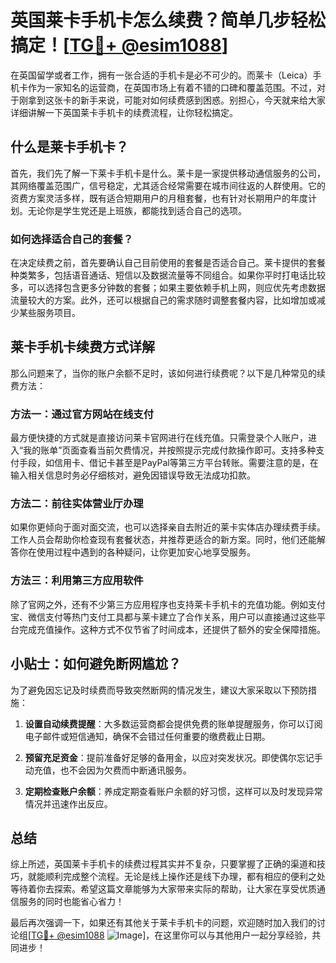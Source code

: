# 英国莱卡手机卡怎么续费？简单几步轻松搞定！[[TG💪+ @esim1088](https://t.me/s/esim1088)]

在英国留学或者工作，拥有一张合适的手机卡是必不可少的。而莱卡（Leica）手机卡作为一家知名的运营商，在英国市场上有着不错的口碑和覆盖范围。不过，对于刚拿到这张卡的新手来说，可能对如何续费感到困惑。别担心，今天就来给大家详细讲解一下英国莱卡手机卡的续费流程，让你轻松搞定。

## 什么是莱卡手机卡？

首先，我们先了解一下莱卡手机卡是什么。莱卡是一家提供移动通信服务的公司，其网络覆盖范围广，信号稳定，尤其适合经常需要在城市间往返的人群使用。它的资费方案灵活多样，既有适合短期用户的月租套餐，也有针对长期用户的年度计划。无论你是学生党还是上班族，都能找到适合自己的选项。

### 如何选择适合自己的套餐？

在决定续费之前，首先要确认自己目前使用的套餐是否适合自己。莱卡提供的套餐种类繁多，包括语音通话、短信以及数据流量等不同组合。如果你平时打电话比较多，可以选择包含更多分钟数的套餐；如果主要依赖手机上网，则应优先考虑数据流量较大的方案。此外，还可以根据自己的需求随时调整套餐内容，比如增加或减少某些服务项目。

## 莱卡手机卡续费方式详解

那么问题来了，当你的账户余额不足时，该如何进行续费呢？以下是几种常见的续费方法：

### 方法一：通过官方网站在线支付

最方便快捷的方式就是直接访问莱卡官网进行在线充值。只需登录个人账户，进入“我的账单”页面查看当前欠费情况，并按照提示完成付款操作即可。支持多种支付手段，如信用卡、借记卡甚至是PayPal等第三方平台转账。需要注意的是，在输入相关信息时务必仔细核对，避免因错误导致无法成功扣款。

### 方法二：前往实体营业厅办理

如果你更倾向于面对面交流，也可以选择亲自去附近的莱卡实体店办理续费手续。工作人员会帮助你检查现有套餐状态，并推荐更适合的新方案。同时，他们还能解答你在使用过程中遇到的各种疑问，让你更加安心地享受服务。

### 方法三：利用第三方应用软件

除了官网之外，还有不少第三方应用程序也支持莱卡手机卡的充值功能。例如支付宝、微信支付等热门支付工具都与莱卡建立了合作关系，用户可以直接通过这些平台完成充值操作。这种方式不仅节省了时间成本，还提供了额外的安全保障措施。

## 小贴士：如何避免断网尴尬？

为了避免因忘记及时续费而导致突然断网的情况发生，建议大家采取以下预防措施：

1. **设置自动续费提醒**：大多数运营商都会提供免费的账单提醒服务，你可以订阅电子邮件或短信通知，确保不会错过任何重要的缴费截止日期。
   
2. **预留充足资金**：提前准备好足够的备用金，以应对突发状况。即使偶尔忘记手动充值，也不会因为欠费而中断通讯服务。

3. **定期检查账户余额**：养成定期查看账户余额的好习惯，这样可以及时发现异常情况并迅速作出反应。

## 总结

综上所述，英国莱卡手机卡的续费过程其实并不复杂，只要掌握了正确的渠道和技巧，就能顺利完成整个流程。无论是线上操作还是线下办理，都有相应的便利之处等待着你去探索。希望这篇文章能够为大家带来实际的帮助，让大家在享受优质通信服务的同时也能省心省力！

最后再次强调一下，如果还有其他关于莱卡手机卡的问题，欢迎随时加入我们的讨论组[[TG💪+ @esim1088](https://t.me/s/esim1088) ![Image](https://i.postimg.cc/4NQfJmqS/Snipaste-2025-05-13-00-14-12.png)]，在这里你可以与其他用户一起分享经验，共同进步！